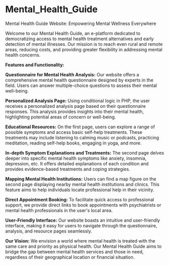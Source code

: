 # Mental_Health_Guide

Mental Health Guide Website: Empowering Mental Wellness Everywhere

Welcome to our Mental Health Guide, an e-platform dedicated to democratizing access to mental health treatment alternatives and early detection of mental illnesses. Our mission is to reach even rural and remote areas, reducing costs, and providing greater flexibility in addressing mental health concerns.

**Features and Functionality:**

**Questionnaire for Mental Health Analysis:** Our website offers a comprehensive mental health questionnaire designed by experts in the field. Users can answer multiple-choice questions to assess their mental well-being.

**Personalized Analysis Page:** Using conditional logic in PHP, the user receives a personalized analysis page based on their questionnaire responses. This analysis provides insights into their mental health, highlighting potential areas of concern or well-being.

**Educational Resources:** On the first page, users can explore a range of possible symptoms and access basic self-help treatments. These treatments may include listening to calming music or podcasts, practicing meditation, reading self-help books, engaging in yoga, and more.

**In-depth Symptom Explanations and Treatments:** The second page delves deeper into specific mental health symptoms like anxiety, insomnia, depression, etc. It offers detailed explanations of each condition and provides evidence-based treatments and coping strategies.

**Mapping Mental Health Institutions:** Users can find a map figure on the second page displaying nearby mental health institutions and clinics. This feature aims to help individuals locate professional help in their vicinity.

**Direct Appointment Booking:** To facilitate quick access to professional support, we provide direct links to book appointments with psychiatrists or mental health professionals in the user's local area.

**User-Friendly Interface:** Our website boasts an intuitive and user-friendly interface, making it easy for users to navigate through the questionnaire, analysis, and resource pages seamlessly.

**Our Vision:**
We envision a world where mental health is treated with the same care and priority as physical health. Our Mental Health Guide aims to bridge the gap between mental health services and those in need, regardless of their geographical location or financial situation.
